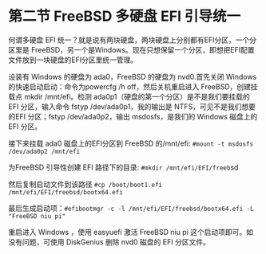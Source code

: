 # 第二节 FreeBSD 多硬盘 EFI 引导统一

何谓多硬盘 EFI 统一？就是说有两块硬盘，两块硬盘上分别都有EFI分区，一个分区里是 FreeBSD，另一个是Windows。现在只想保留一个分区，即想把EFI配置文件放到一块硬盘的EFI分区里统一管理。

设装有 Windows 的硬盘为 ada0，FreeBSD 的硬盘为 nvd0.首先关闭 Windows 的快速启动启动：命令为powercfg /h off，然后关机重启进入 FreeBSD，创建挂载点 mkdir /mnt/efi。检测 ada0p1（硬盘的第一个分区）是不是我们要挂载的 EFI 分区，输入命令 fstyp /dev/ada0p1，我的输出是 NTFS，可见不是我们想要的EFI 分区；fstyp /dev/ada0p2，输出 msdosfs，是我们的 Windows 磁盘上的 EFI 分区。

接下来挂载 ada0 磁盘上的EFI分区到 FreeBSD 的/mnt/efi: `#mount -t msdosfs /dev/ada0p2 /mnt/efi`

为FreeBSD 引导性创建 EFI 路径下的目录: `#mkdir /mnt/efi/EFI/freeb`sd

然后复制启动文件到该路径 `#cp /boot/boot1.efi /mnt/efi/EFI/freebsd/bootx64.efi`

最后生成启动项：`#efibootmgr -c -l /mnt/efi/EFI/freebsd/bootx64.efi -L "FreeBSD niu pi"`

重启进入 Windows ，使用 easyuefi 激活 FreeBSD niu pi 这个启动项即可。如没有问题，可使用 DiskGenius 删除 nvd0 磁盘的 EFI 分区文件。
